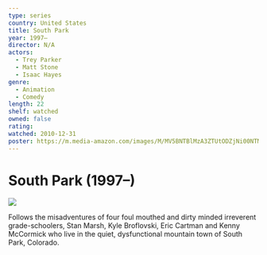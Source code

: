 ```yaml
---
type: series
country: United States
title: South Park
year: 1997–
director: N/A
actors:
  - Trey Parker
  - Matt Stone
  - Isaac Hayes
genre:
  - Animation
  - Comedy
length: 22
shelf: watched
owned: false
rating:
watched: 2010-12-31
poster: https://m.media-amazon.com/images/M/MV5BNTBlMzA3ZTUtODZjNi00NTM0LWExMjMtNjJhYzA3YTkwMWYwXkEyXkFqcGc@._V1_SX300.jpg
---
```


# South Park (1997–)

![](https://m.media-amazon.com/images/M/MV5BNTBlMzA3ZTUtODZjNi00NTM0LWExMjMtNjJhYzA3YTkwMWYwXkEyXkFqcGc@._V1_SX300.jpg)

Follows the misadventures of four foul mouthed and dirty minded irreverent grade-schoolers, Stan Marsh, Kyle Broflovski, Eric Cartman and Kenny McCormick who live in the quiet, dysfunctional mountain town of South Park, Colorado.